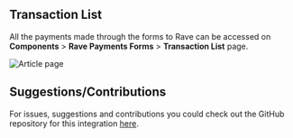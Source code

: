 ## Transaction List

All the payments made through the forms to Rave can be accessed on **Components** > **Rave Payments Forms** > **Transaction List** page.


![Article page](https://cloud.githubusercontent.com/assets/8383666/22316675/1858ae8c-e36f-11e6-81fe-67679e7f70c1.png)

## Suggestions/Contributions

For issues, suggestions and contributions you could check out the GitHub repository for this integration [here](https://github.com/bosunolanrewaju/joomla-rave-payment-forms/issues). 

